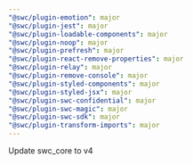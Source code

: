 ```yaml
---
"@swc/plugin-emotion": major
"@swc/plugin-jest": major
"@swc/plugin-loadable-components": major
"@swc/plugin-noop": major
"@swc/plugin-prefresh": major
"@swc/plugin-react-remove-properties": major
"@swc/plugin-relay": major
"@swc/plugin-remove-console": major
"@swc/plugin-styled-components": major
"@swc/plugin-styled-jsx": major
"@swc/plugin-swc-confidential": major
"@swc/plugin-swc-magic": major
"@swc/plugin-swc-sdk": major
"@swc/plugin-transform-imports": major
---
```


Update swc_core to v4
